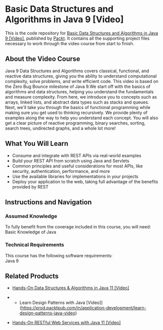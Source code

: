 # Basic Data Structures and Algorithms in Java 9 [Video]
This is the code repository for [Basic Data Structures and Algorithms in Java 9 [Video]](https://www.packtpub.com/application-development/basic-data-structures-and-algorithms-java-9-video?utm_source=github&utm_medium=repository&utm_campaign=9781788477451), published by [Packt](https://www.packtpub.com/?utm_source=github). It contains all the supporting project files necessary to work through the video course from start to finish.
## About the Video Course
Java 9 Data Structures and Algorithms covers classical, functional, and reactive data structures, giving you the ability to understand computational complexity, solve problems, and write efficient code. This video is based on the Zero Bug Bounce milestone of Java 9.We start off with the basics of algorithms and data structures, helping you understand the fundamentals and measure complexity. From here, we introduce you to concepts such as arrays, linked lists, and abstract data types such as stacks and queues. Next, we'll take you through the basics of functional programming while making sure you get used to thinking recursively. We provide plenty of examples along the way to help you understand each concept. You will also get a clear picture of reactive programming, binary searches, sorting, search trees, undirected graphs, and a whole lot more!

<H2>What You Will Learn</H2>
<DIV class=book-info-will-learn-text>
<UL>
<LI>Consume and integrate with REST APIs via real-world examples 
<LI>Build your REST API from scratch using Java and Servlets 
<LI>Common principles and useful considerations for most APIs, like security, authentication, performance, and more 
<LI>Use the available libraries for implementations in your projects 
<LI>Deploy your application to the web, taking full advantage of the benefits provided by REST </LI></UL></DIV>

## Instructions and Navigation
### Assumed Knowledge
To fully benefit from the coverage included in this course, you will need:<br/>
Basic Knowledge of Java
### Technical Requirements
This course has the following software requirements:<br/>
Java 9

## Related Products
* [Hands-On Data Structures & Algorithms in Java 11 [Video]](https://www.packtpub.com/application-development/hands-data-structures-algorithms-java-11-video?utm_source=github&utm_medium=repository&utm_campaign=9781789805819)

* * Learn Design Patterns with Java [Video]](https://prod.packtpub.com/in/application-development/learn-design-patterns-java-video)

* [Hands-On RESTful Web Services with Java 11 [Video]](https://www.packtpub.com/web-development/hands-restful-web-services-java-11-video?utm_source=github&utm_medium=repository&utm_campaign=9781789956153)
